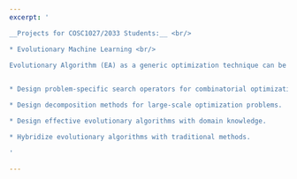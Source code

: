 ```yaml
---
excerpt: '

__Projects for COSC1027/2033 Students:__ <br/>

* Evolutionary Machine Learning <br/>

Evolutionary Algorithm (EA) as a generic optimization technique can be used to train a machine learning model. For example, in a recent published [paper](http://yuansuny.github.io/files/Rpaper_OEC.pdf), a number of EAs have been used to train an optimal-margin classifier, and EAs are found to be superior than traditional methods in terms of classification accuracy, although they can be 20 times slower. In another [paper](http://yuansuny.github.io/files/Rpaper_EGAN.pdf), an EA with problem specific operators (i.e., crossover and selection) is proposed to tune a hyper-parameter for Generative Adversarial Networks.
  

* Design problem-specific search operators for combinatorial optimization.

* Design decomposition methods for large-scale optimization problems.

* Design effective evolutionary algorithms with domain knowledge.

* Hybridize evolutionary algorithms with traditional methods.

'

---
```

